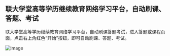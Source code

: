 ## 联大学堂高等学历继续教育网络学习平台，自动刷课、答题、考试

联大学堂高等学历继续教育网络学习平台，自动刷课答题考试，进入答题或课程页面，点击右上角红色“开始”按钮，即可自动刷课、答题、考试。

![image](https://github.com/user-attachments/assets/26ff10b8-9155-43cc-a81e-2f328dad478a)
